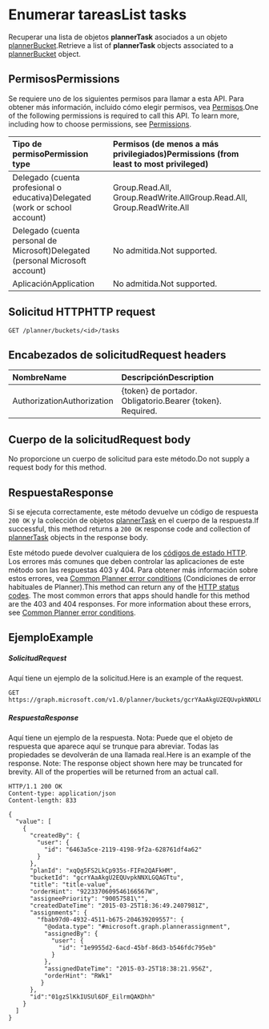 # <a name="list-tasks"></a><span data-ttu-id="5117a-101">Enumerar tareas</span><span class="sxs-lookup"><span data-stu-id="5117a-101">List tasks</span></span>

<span data-ttu-id="5117a-102">Recuperar una lista de objetos **plannerTask** asociados a un objeto [plannerBucket](../resources/plannerBucket.md).</span><span class="sxs-lookup"><span data-stu-id="5117a-102">Retrieve a list of **plannerTask** objects associated to a [plannerBucket](../resources/plannerBucket.md) object.</span></span>
## <a name="permissions"></a><span data-ttu-id="5117a-103">Permisos</span><span class="sxs-lookup"><span data-stu-id="5117a-103">Permissions</span></span>
<span data-ttu-id="5117a-p101">Se requiere uno de los siguientes permisos para llamar a esta API. Para obtener más información, incluido cómo elegir permisos, vea [Permisos](../../../concepts/permissions_reference.md).</span><span class="sxs-lookup"><span data-stu-id="5117a-p101">One of the following permissions is required to call this API. To learn more, including how to choose permissions, see [Permissions](../../../concepts/permissions_reference.md).</span></span>

|<span data-ttu-id="5117a-106">Tipo de permiso</span><span class="sxs-lookup"><span data-stu-id="5117a-106">Permission type</span></span>      | <span data-ttu-id="5117a-107">Permisos (de menos a más privilegiados)</span><span class="sxs-lookup"><span data-stu-id="5117a-107">Permissions (from least to most privileged)</span></span>              |
|:--------------------|:---------------------------------------------------------|
|<span data-ttu-id="5117a-108">Delegado (cuenta profesional o educativa)</span><span class="sxs-lookup"><span data-stu-id="5117a-108">Delegated (work or school account)</span></span> | <span data-ttu-id="5117a-109">Group.Read.All, Group.ReadWrite.All</span><span class="sxs-lookup"><span data-stu-id="5117a-109">Group.Read.All, Group.ReadWrite.All</span></span>    |
|<span data-ttu-id="5117a-110">Delegado (cuenta personal de Microsoft)</span><span class="sxs-lookup"><span data-stu-id="5117a-110">Delegated (personal Microsoft account)</span></span> | <span data-ttu-id="5117a-111">No admitida.</span><span class="sxs-lookup"><span data-stu-id="5117a-111">Not supported.</span></span>    |
|<span data-ttu-id="5117a-112">Aplicación</span><span class="sxs-lookup"><span data-stu-id="5117a-112">Application</span></span> | <span data-ttu-id="5117a-113">No admitida.</span><span class="sxs-lookup"><span data-stu-id="5117a-113">Not supported.</span></span> |

## <a name="http-request"></a><span data-ttu-id="5117a-114">Solicitud HTTP</span><span class="sxs-lookup"><span data-stu-id="5117a-114">HTTP request</span></span>
<!-- { "blockType": "ignored" } -->
```http
GET /planner/buckets/<id>/tasks
```

## <a name="request-headers"></a><span data-ttu-id="5117a-115">Encabezados de solicitud</span><span class="sxs-lookup"><span data-stu-id="5117a-115">Request headers</span></span>
| <span data-ttu-id="5117a-116">Nombre</span><span class="sxs-lookup"><span data-stu-id="5117a-116">Name</span></span>      |<span data-ttu-id="5117a-117">Descripción</span><span class="sxs-lookup"><span data-stu-id="5117a-117">Description</span></span>|
|:----------|:----------|
| <span data-ttu-id="5117a-118">Authorization</span><span class="sxs-lookup"><span data-stu-id="5117a-118">Authorization</span></span>  | <span data-ttu-id="5117a-p102">{token} de portador. Obligatorio.</span><span class="sxs-lookup"><span data-stu-id="5117a-p102">Bearer {token}. Required.</span></span> |

## <a name="request-body"></a><span data-ttu-id="5117a-121">Cuerpo de la solicitud</span><span class="sxs-lookup"><span data-stu-id="5117a-121">Request body</span></span>
<span data-ttu-id="5117a-122">No proporcione un cuerpo de solicitud para este método.</span><span class="sxs-lookup"><span data-stu-id="5117a-122">Do not supply a request body for this method.</span></span>

## <a name="response"></a><span data-ttu-id="5117a-123">Respuesta</span><span class="sxs-lookup"><span data-stu-id="5117a-123">Response</span></span>

<span data-ttu-id="5117a-124">Si se ejecuta correctamente, este método devuelve un código de respuesta `200 OK` y la colección de objetos [plannerTask](../resources/plannertask.md) en el cuerpo de la respuesta.</span><span class="sxs-lookup"><span data-stu-id="5117a-124">If successful, this method returns a `200 OK` response code and collection of [plannerTask](../resources/plannertask.md) objects in the response body.</span></span>

<span data-ttu-id="5117a-p103">Este método puede devolver cualquiera de los [códigos de estado HTTP](../../../concepts/errors.md). Los errores más comunes que deben controlar las aplicaciones de este método son las respuestas 403 y 404. Para obtener más información sobre estos errores, vea [Common Planner error conditions](../resources/planner_overview.md#common-planner-error-conditions) (Condiciones de error habituales de Planner).</span><span class="sxs-lookup"><span data-stu-id="5117a-p103">This method can return any of the [HTTP status codes](../../../concepts/errors.md). The most common errors that apps should handle for this method are the 403 and 404 responses. For more information about these errors, see [Common Planner error conditions](../resources/planner_overview.md#common-planner-error-conditions).</span></span>

## <a name="example"></a><span data-ttu-id="5117a-128">Ejemplo</span><span class="sxs-lookup"><span data-stu-id="5117a-128">Example</span></span>
##### <a name="request"></a><span data-ttu-id="5117a-129">Solicitud</span><span class="sxs-lookup"><span data-stu-id="5117a-129">Request</span></span>
<span data-ttu-id="5117a-130">Aquí tiene un ejemplo de la solicitud.</span><span class="sxs-lookup"><span data-stu-id="5117a-130">Here is an example of the request.</span></span>
<!-- {
  "blockType": "request",
  "name": "get_tasks"
}-->
```http
GET https://graph.microsoft.com/v1.0/planner/buckets/gcrYAaAkgU2EQUvpkNNXLGQAGTtu/tasks
```
##### <a name="response"></a><span data-ttu-id="5117a-131">Respuesta</span><span class="sxs-lookup"><span data-stu-id="5117a-131">Response</span></span>
<span data-ttu-id="5117a-p104">Aquí tiene un ejemplo de la respuesta. Nota: Puede que el objeto de respuesta que aparece aquí se trunque para abreviar. Todas las propiedades se devolverán de una llamada real.</span><span class="sxs-lookup"><span data-stu-id="5117a-p104">Here is an example of the response. Note: The response object shown here may be truncated for brevity. All of the properties will be returned from an actual call.</span></span>
<!-- {
  "blockType": "response",
  "truncated": true,
  "@odata.type": "microsoft.graph.plannerTask",
  "isCollection": true
} -->
```http
HTTP/1.1 200 OK
Content-type: application/json
Content-length: 833

{
  "value": [
    {
      "createdBy": {
        "user": {
          "id": "6463a5ce-2119-4198-9f2a-628761df4a62"
        }
      },
      "planId": "xqQg5FS2LkCp935s-FIFm2QAFkHM",
      "bucketId": "gcrYAaAkgU2EQUvpkNNXLGQAGTtu",
      "title": "title-value",
      "orderHint": "9223370609546166567W",
      "assigneePriority": "90057581\"",
      "createdDateTime": "2015-03-25T18:36:49.2407981Z",
      "assignments": {
        "fbab97d0-4932-4511-b675-204639209557": {
          "@odata.type": "#microsoft.graph.plannerassignment",
          "assignedBy": {
            "user": {
              "id": "1e9955d2-6acd-45bf-86d3-b546fdc795eb"
            }
          },
          "assignedDateTime": "2015-03-25T18:38:21.956Z",
          "orderHint": "RWk1"
         }
      },
      "id":"01gzSlKkIUSUl6DF_EilrmQAKDhh"
    }
  ]
}
```

<!-- uuid: 8fcb5dbc-d5aa-4681-8e31-b001d5168d79
2015-10-25 14:57:30 UTC -->
<!-- {
  "type": "#page.annotation",
  "description": "List tasks",
  "keywords": "",
  "section": "documentation",
  "tocPath": ""
}-->